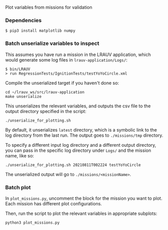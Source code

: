 Plot variables from missions for validation

### Dependencies

```
$ pip3 install matplotlib numpy
```

### Batch unserialize variables to inspect

This assumes you have run a mission in the LRAUV application, which would
generate some log files in `lrauv-application/Logs/`:
```
$ bin/LRAUV
> run RegressionTests/IgnitionTests/testYoYoCircle.xml
```

Compile the unserialized target if you haven't done so:
```
cd ~/lrauv_ws/src/lrauv-application
make unserialize
```

This unserializes the relevant variables, and outputs the csv file to the
output directory specified in the script:
```
./unserialize_for_plotting.sh
```

By default, it unserializes `latest` directory, which is a symbolic link to the
log directory from the last run. The output goes to `./missions/tmp` directory.

To specify a different input log directory and a different output directory,
you can pass in the specific log directory under `Logs/` and the mission name,
like so:
```
./unserialize_for_plotting.sh 20210811T002224 testYoYoCircle
```
The unserialized output will go to `./missions/<missionName>`.

### Batch plot

In `plot_missions.py`, uncomment the block for the mission you want to plot.
Each mission has different plot configurations.

Then, run the script to plot the relevant variables in appropriate subplots:
```
python3 plot_missions.py
```
